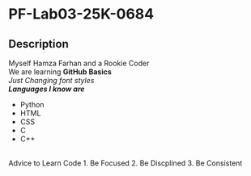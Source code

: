 # PF-Lab03-25K-0684
## Description
Myself Hamza Farhan and a Rookie Coder
<br/>
We are learning **GitHub Basics**
<br/>
_Just Changing font styles_
<br/>
***Languages I know are***
- Python
- HTML
- CSS
- C
- C++
<br/>
Advice to Learn Code
 1. Be Focused
 2. Be Discplined
 3. Be Consistent
